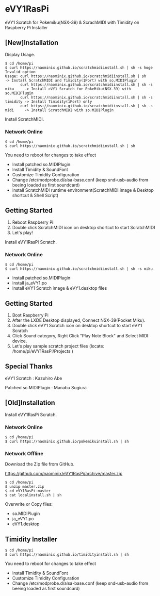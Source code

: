 eVY1RasPi
==========

eVY1 Scratch for Pokemiku(NSX-39) & ScrachMIDI with Timidity on Raspberry Pi Installer

## [New]Installation

Display Usage.

```
$ cd /home/pi
$ curl https://naominix.github.io/scratchmidiinstall.sh | sh -s hoge
Invalid option
Usage: curl https://naominix.github.io/scratchmidiinstall.sh | sh             -> Install ScratchMIDI and Timidity(1Port) with so.MIDIPlugin
       curl https://naominix.github.io/scratchmidiinstall.sh | sh -s miku     -> Install eVY1 Scratch for PokeMiku(NSX-39) with so.MIDIPlugin
       curl https://naominix.github.io/scratchmidiinstall.sh | sh -s timidity -> Install Timidity(1Port) only
       curl https://naominix.github.io/scratchmidiinstall.sh | sh -s midi     -> Install ScratchMIDI with so.MIDIPlugin
```

Install ScratchMIDI.

### Network Online

```
$ cd /home/pi
$ curl https://naominix.github.io/scratchmidiinstall.sh | sh
```

You need to reboot for changes to take effect

* Install patched so.MIDIPlugin
* Install Timidity & SoundFont
* Customize Timidity Configuration
* Change /etc/modprobe.d/alsa-base.conf (keep snd-usb-audio from beeing loaded as first soundcard)
* Install ScratchMIDI runtime environment(ScratchMIDI image & Desktop shortcut & Shell Script)

## Getting Started

1. Reboot Raspberry Pi
2. Double click ScratchMIDI icon on desktop shortcut to start ScratchMIDI
3. Let's play!

Install eVY1RasPi Scratch.

### Network Online

```
$ cd /home/pi
$ curl https://naominix.github.io/scratchmidiinstall.sh | sh -s miku
```

* Install patched so.MIDIPlugin
* Install ja_eVY1.po
* Install eVY1 Scratch image & eVY1.desktop files

## Getting Started

1. Boot Raspberry Pi
2. After the LXDE Desktop displayed, Connect NSX-39(Pocket Miku).
3. Double click eVY1 Scratch icon on desktop shortcut to start eVY1 Scratch
4. Click Sound category, Right Click "Play Note Block" and Select MIDI device.
5. Let's play sample scratch project files (locate: /home/pi/eVY1RasPi/Projects )

## Special Thanks

eVY1 Scratch : Kazuhiro Abe

Patched so.MIDIPlugin : Manabu Sugiura

## [Old]Installation

Install eVY1RasPi Scratch.

### Network Online

```
$ cd /home/pi
$ curl https://naominix.github.io/pokemikuinstall.sh | sh
```

### Network Offline

Download the Zip file from GitHub.

https://github.com/naominix/eVY1RasPi/archive/master.zip

```
$ cd /home/pi
$ unzip master.zip
$ cd eVY1RasPi-master
$ cat localinstall.sh | sh
```

Overwrite or Copy files:
* so.MIDIPlugin
* ja_eVY1.po
* eVY1.desktop

## Timidity Installer

```
$ cd /home/pi
$ curl https://naominix.github.io/timidityinstall.sh | sh
```

You need to reboot for changes to take effect

* Install Timidity & SoundFont
* Customize Timidity Configuration
* Change /etc/modprobe.d/alsa-base.conf (keep snd-usb-audio from beeing loaded as first soundcard)

